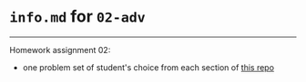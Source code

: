 # `info.md` for `02-adv`

---

Homework assignment 02:

- one problem set of student's choice from each section of [this repo](https://github.com/zachhall/pandas_exercises)

